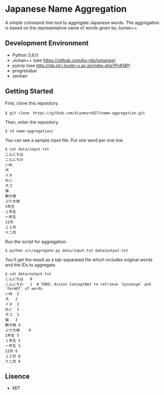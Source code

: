 # Japanese Name Aggregation

A simple command-line tool to aggregate Japanese words.
The aggregation is based on the representative name of words given by Juman++.

## Development Environment

- Python 3.6.0
- Juman++ (see https://github.com/ku-nlp/jumanpp)
- pyknp (see http://nlp.ist.i.kyoto-u.ac.jp/index.php?PyKNP)
- progressbar
- zenhan

## Getting Started

First, clone this repository.

```
$ git clone　https://github.com/kiyomaro927/name-aggregation.git
```

Then, enter the repository.

```
$ cd name-aggregation/
```

You can see a sample input file. Put one word per one line.

```
$ cat data/input.txt
こんにちは
こんにちわ
いぬ
犬
イヌ
ねこ
ネコ
猫
鰤大根
ぶり大根
1年生
１年生
一年生
12月
１２月
十二月
```

Run the script for aggregation.

```
$ python src/aggregate.py data/input.txt data/output.txt
```

You'll get the result as a tab-separated file which includes original words and the IDs to aggregate.

```
$ cat data/output.txt
こんにちは	0
こんにちわ	1  # TODO: Access ConceptNet to retrieve `Sysnonym` and `FormOf` of words
いぬ	2
犬	2
イヌ	2
ねこ	3
ネコ	3
猫	3
鰤大根	4
ぶり大根	4
1年生	5
１年生	5
一年生	5
12月	6
１２月	6
十二月	6
```

## Lisence

- MIT
